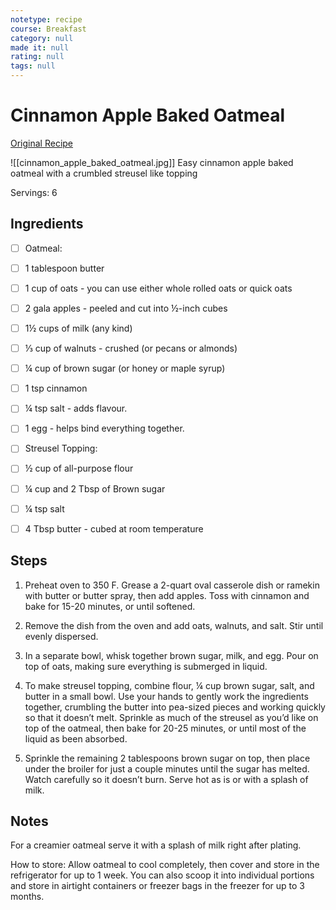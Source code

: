 ```yaml
---
notetype: recipe
course: Breakfast
category: null
made it: null
rating: null
tags: null
---
```

# Cinnamon Apple Baked Oatmeal

[Original Recipe](https://www.aheadofthyme.com/cinnamon-apple-baked-oatmeal)

![[cinnamon_apple_baked_oatmeal.jpg]]
Easy cinnamon apple baked oatmeal with a crumbled streusel like topping

Servings: 6

## Ingredients
- [ ] Oatmeal:- [ ] 1 tablespoon butter- [ ] 1 cup of oats - you can use either whole rolled oats or quick oats- [ ] 2 gala apples - peeled and cut into ½-inch cubes- [ ] 1½ cups of milk (any kind)- [ ] ⅓ cup of walnuts - crushed (or pecans or almonds)- [ ] ¼ cup of brown sugar (or honey or maple syrup)- [ ] 1 tsp cinnamon- [ ] ¼ tsp salt - adds flavour.- [ ] 1 egg - helps bind everything together.- [ ] Streusel Topping:- [ ] ½ cup of all-purpose flour- [ ] ¼ cup and 2 Tbsp of Brown sugar- [ ] ¼ tsp salt- [ ] 4 Tbsp butter - cubed at room temperature

## Steps
1) Preheat oven to 350 F. Grease a 2-quart oval casserole dish or ramekin with butter or butter spray, then add apples. Toss with cinnamon and bake for 15-20 minutes, or until softened.

2) Remove the dish from the oven and add oats, walnuts, and salt. Stir until evenly dispersed.

3) In a separate bowl, whisk together brown sugar, milk, and egg. Pour on top of oats, making sure everything is submerged in liquid.

4) To make streusel topping, combine flour, ¼ cup brown sugar, salt, and butter in a small bowl. Use your hands to gently work the ingredients together, crumbling the butter into pea-sized pieces and working quickly so that it doesn’t melt. Sprinkle as much of the streusel as you’d like on top of the oatmeal, then bake for 20-25 minutes, or until most of the liquid as been absorbed.

5) Sprinkle the remaining 2 tablespoons brown sugar on top, then place under the broiler for just a couple minutes until the sugar has melted. Watch carefully so it doesn’t burn. Serve hot as is or with a splash of milk.


## Notes
For a creamier oatmeal serve it with a splash of milk right after plating.

How to store: Allow oatmeal to cool completely, then cover and store in the refrigerator for up to 1 week. You can also scoop it into individual portions and store in airtight containers or freezer bags in the freezer for up to 3 months.


